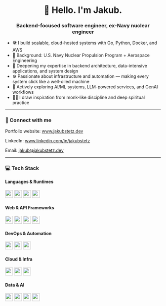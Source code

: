<h1 align="center">👋 Hello. I'm Jakub.
<h3 align="center">Backend-focused software engineer, ex-Navy nuclear engineer</h3>

- 🛠 I build scalable, cloud-hosted systems with Go, Python, Docker, and AWS
- 🧠 Background: U.S. Navy Nuclear Propulsion Program + Aerospace Engineering
- 🌱 Deepening my expertise in backend architecture, data-intensive applications, and system design
- ⚙️ Passionate about infrastructure and automation — making every system click like a well-oiled machine
- 🤖 Actively exploring AI/ML systems, LLM-powered services, and GenAI workflows
- 🧘‍♂️ I draw inspiration from monk-like discipline and deep spiritual practice

---

### 🤝 Connect with me

Portfolio website: www.jakubstetz.dev

LinkedIn: www.linkedin.com/in/jakubstetz

Email: jakub@jakubstetz.dev

---

### 💻 Tech Stack

#### Languages & Runtimes
<code><img height="25" src="https://img.shields.io/badge/Python-3776AB?style=for-the-badge&logo=python&logoColor=white"/></code>
<code><img height="25" src="https://img.shields.io/badge/Go-00ADD8?style=for-the-badge&logo=go&logoColor=white"/></code>
<code><img height="25" src="https://img.shields.io/badge/Node.js-339933?style=for-the-badge&logo=nodedotjs&logoColor=white"/></code>
<code><img height="25" src="https://img.shields.io/badge/SQL-F7DF1E?style=for-the-badge&logoColor=black"/></code>

#### Web & API Frameworks
<code><img height="25" src="https://img.shields.io/badge/FastAPI-005571?style=for-the-badge&logo=fastapi&logoColor=white"/></code>
<code><img height="25" src="https://img.shields.io/badge/Express.js-000000?style=for-the-badge&logo=express&logoColor=white"/></code>
<code><img height="25" src="https://img.shields.io/badge/Postman-FF6C37?style=for-the-badge&logo=postman&logoColor=white"/></code>
<code><img height="25" src="https://img.shields.io/badge/NGINX-009639?style=for-the-badge&logo=nginx&logoColor=white"/></code>

#### DevOps & Automation
<code><img height="25" src="https://img.shields.io/badge/Git-F05032?style=for-the-badge&logo=git&logoColor=white"/></code>
<code><img height="25" src="https://img.shields.io/badge/GitHub_Actions-2088FF?style=for-the-badge&logo=githubactions&logoColor=white"/></code>
<code><img height="25" src="https://img.shields.io/badge/Docker-2496ED?style=for-the-badge&logo=docker&logoColor=white"/></code>

#### Cloud & Infra
<code><img height="25" src="https://img.shields.io/badge/AWS_EC2-FF9900?style=for-the-badge&logo=amazonaws&logoColor=white"/></code>
<code><img height="25" src="https://img.shields.io/badge/AWS_RDS-527FFF?style=for-the-badge&logo=amazonaws&logoColor=white"/></code>
<code><img height="25" src="https://img.shields.io/badge/AWS_Amplify-FF3E00?style=for-the-badge&logo=awsamplify&logoColor=white"/></code>

#### Data & AI
<code><img height="25" src="https://img.shields.io/badge/PostgreSQL-4169E1?style=for-the-badge&logo=postgresql&logoColor=white"/></code>
<code><img height="25" src="https://img.shields.io/badge/HuggingFace-FCC624?style=for-the-badge&logo=huggingface&logoColor=black"/></code>
<code><img height="25" src="https://img.shields.io/badge/PyTorch-EE4C2C?style=for-the-badge&logo=pytorch&logoColor=white"/></code>
<code><img height="25" src="https://img.shields.io/badge/NumPy-013243?style=for-the-badge&logo=numpy&logoColor=white"/></code>
